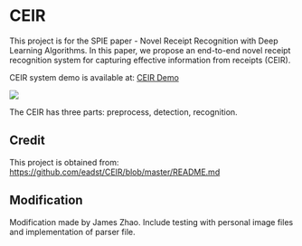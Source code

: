 # CEIR
This project is for the SPIE paper - Novel Receipt Recognition with Deep Learning Algorithms.
In this paper, we propose an end-to-end novel receipt recognition system for capturing effective information from receipts (CEIR).

CEIR system demo is available at:
[CEIR Demo](http://eadst.com/ceir)

![](http://www.eadst.com/media/upload/2020/04/CEIR_DEMO_2.png)

The CEIR has three parts: preprocess, detection, recognition.

## Credit
This project is obtained from: https://github.com/eadst/CEIR/blob/master/README.md

## Modification
Modification made by James Zhao. Include testing with personal image files and implementation of parser file.
